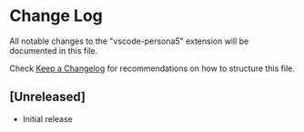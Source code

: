 # Change Log

All notable changes to the "vscode-persona5" extension will be documented in this file.

Check [Keep a Changelog](http://keepachangelog.com/) for recommendations on how to structure this file.

## [Unreleased]

- Initial release